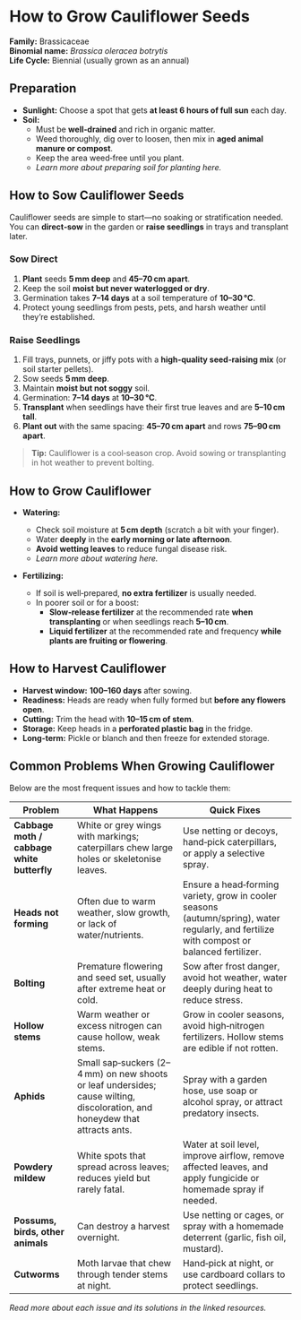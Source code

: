 # How to Grow Cauliflower Seeds

**Family:** Brassicaceae  
**Binomial name:** _Brassica oleracea botrytis_  
**Life Cycle:** Biennial (usually grown as an annual)

## Preparation

- **Sunlight:** Choose a spot that gets **at least 6 hours of full sun** each day.  
- **Soil:**  
  - Must be **well‑drained** and rich in organic matter.  
  - Weed thoroughly, dig over to loosen, then mix in **aged animal manure or compost**.  
  - Keep the area weed‑free until you plant.  
  - *Learn more about preparing soil for planting here.*

## How to Sow Cauliflower Seeds

Cauliflower seeds are simple to start—no soaking or stratification needed.  
You can **direct‑sow** in the garden or **raise seedlings** in trays and transplant later.

### Sow Direct

1. **Plant** seeds **5 mm deep** and **45–70 cm apart**.  
2. Keep the soil **moist but never waterlogged or dry**.  
3. Germination takes **7–14 days** at a soil temperature of **10–30 °C**.  
4. Protect young seedlings from pests, pets, and harsh weather until they’re established.

### Raise Seedlings

1. Fill trays, punnets, or jiffy pots with a **high‑quality seed‑raising mix** (or soil starter pellets).  
2. Sow seeds **5 mm deep**.  
3. Maintain **moist but not soggy** soil.  
4. Germination: **7–14 days** at **10–30 °C**.  
5. **Transplant** when seedlings have their first true leaves and are **5–10 cm tall**.  
6. **Plant out** with the same spacing: **45–70 cm apart** and rows **75–90 cm apart**.

> **Tip:** Cauliflower is a cool‑season crop. Avoid sowing or transplanting in hot weather to prevent bolting.

## How to Grow Cauliflower

- **Watering:**  
  - Check soil moisture at **5 cm depth** (scratch a bit with your finger).  
  - Water **deeply** in the **early morning or late afternoon**.  
  - **Avoid wetting leaves** to reduce fungal disease risk.  
  - *Learn more about watering here.*

- **Fertilizing:**  
  - If soil is well‑prepared, **no extra fertilizer** is usually needed.  
  - In poorer soil or for a boost:  
    - **Slow‑release fertilizer** at the recommended rate **when transplanting** or when seedlings reach **5–10 cm**.  
    - **Liquid fertilizer** at the recommended rate and frequency **while plants are fruiting or flowering**.

## How to Harvest Cauliflower

- **Harvest window:** **100–160 days** after sowing.  
- **Readiness:** Heads are ready when fully formed but **before any flowers open**.  
- **Cutting:** Trim the head with **10–15 cm of stem**.  
- **Storage:** Keep heads in a **perforated plastic bag** in the fridge.  
- **Long‑term:** Pickle or blanch and then freeze for extended storage.

## Common Problems When Growing Cauliflower

Below are the most frequent issues and how to tackle them:

| Problem | What Happens | Quick Fixes |
|---------|--------------|-------------|
| **Cabbage moth / cabbage white butterfly** | White or grey wings with markings; caterpillars chew large holes or skeletonise leaves. | Use netting or decoys, hand‑pick caterpillars, or apply a selective spray. |
| **Heads not forming** | Often due to warm weather, slow growth, or lack of water/nutrients. | Ensure a head‑forming variety, grow in cooler seasons (autumn/spring), water regularly, and fertilize with compost or balanced fertilizer. |
| **Bolting** | Premature flowering and seed set, usually after extreme heat or cold. | Sow after frost danger, avoid hot weather, water deeply during heat to reduce stress. |
| **Hollow stems** | Warm weather or excess nitrogen can cause hollow, weak stems. | Grow in cooler seasons, avoid high‑nitrogen fertilizers. Hollow stems are edible if not rotten. |
| **Aphids** | Small sap‑suckers (2–4 mm) on new shoots or leaf undersides; cause wilting, discoloration, and honeydew that attracts ants. | Spray with a garden hose, use soap or alcohol spray, or attract predatory insects. |
| **Powdery mildew** | White spots that spread across leaves; reduces yield but rarely fatal. | Water at soil level, improve airflow, remove affected leaves, and apply fungicide or homemade spray if needed. |
| **Possums, birds, other animals** | Can destroy a harvest overnight. | Use netting or cages, or spray with a homemade deterrent (garlic, fish oil, mustard). |
| **Cutworms** | Moth larvae that chew through tender stems at night. | Hand‑pick at night, or use cardboard collars to protect seedlings. |

*Read more about each issue and its solutions in the linked resources.*